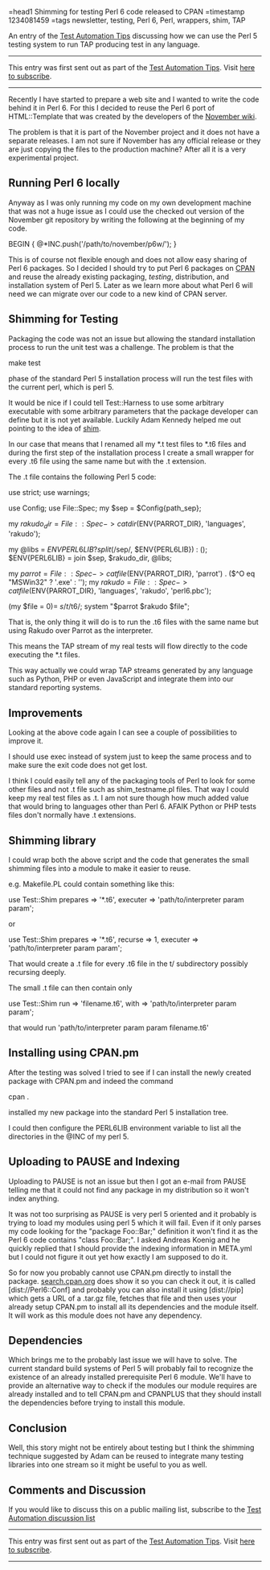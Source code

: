 =head1 Shimming for testing Perl 6 code released to CPAN
=timestamp 1234081459
=tags newsletter, testing, Perl 6, Perl, wrappers, shim, TAP



An entry of the <a href="/test-automation-tips">Test Automation Tips</a>
discussing how we can use the Perl 5 testing system to run 
TAP producing test in any language.



<hr>
This entry was first sent out as part of the 
<a href="/test-automation-tips">Test Automation Tips</a>.
Visit <a href="http://mail.szabgab.com/mailman/listinfo/test-automation-tips">here to subscribe</a>.
<hr>


Recently I have started to prepare a web site and I wanted to 
write the code behind it in Perl 6.
For this I decided to reuse the Perl 6 port of HTML::Template 
that was created by the developers of the 
<a href="http://november-wiki.org/">November wiki</a>.


The problem is that it is part of the November project and it 
does not have a separate releases. I am not sure if November 
has any official release or they are just copying the files 
to the production machine? After all it is a very experimental
project.


<h2>Running Perl 6 locally</h2>

Anyway as I was only running my code on my own development 
machine that was not a huge issue as I could use the 
checked out version of the November git repository by 
writing the following at the beginning of my code.

  BEGIN {
	@*INC.push('/path/to/november/p6w/');
  }

This is of course not flexible enough and does not allow easy 
sharing of Perl 6 packages. So I decided I should try to put 
Perl 6 packages on <a href="http://www.cpan.org/">CPAN</a>
and reuse the already existing packaging, *testing*, 
distribution, and installation system of Perl 5. 
Later as we learn more about what Perl 6 will need we can 
migrate over our code to a new kind of CPAN server.

<h2>Shimming for Testing</h2>

Packaging the code was not an issue but allowing 
the standard installation process to run the unit 
test was a challenge. The problem is that the 

  make test 
  
phase of the standard Perl 5 installation process will 
run the test files with the current perl, which is perl 5.

It would be nice if I could tell Test::Harness to use some 
arbitrary executable with some arbitrary parameters that 
the package developer can define but it is not yet available. 
Luckily Adam Kennedy helped me out pointing to the idea of 
<a href="http://en.wikipedia.org/wiki/Shim_(computing)">shim</a>.

In our case that means that I renamed all my *.t test files 
to *.t6 files and during the first step of the installation 
process I create a small wrapper for every .t6 file using 
the same name but with the .t extension.

The .t file contains the following Perl 5 code:

 use strict;
 use warnings;

 use Config;
 use File::Spec;
 my $sep = $Config{path_sep};

 my $rakudo_dir = File::Spec->catdir($ENV{PARROT_DIR}, 'languages', 'rakudo');

 my @libs = $ENV{PERL6LIB} ? split (/$sep/, $ENV{PERL6LIB}) : ();
 $ENV{PERL6LIB} = join $sep, $rakudo_dir, @libs;


 my $parrot = File::Spec->catfile($ENV{PARROT_DIR}, 'parrot')
   . ($^O eq "MSWin32" ? '.exe' : '');
 my $rakudo = File::Spec->catfile($ENV{PARROT_DIR}, 
   'languages', 'rakudo', 'perl6.pbc');

 (my $file = $0) =~ s/t$/t6/;
 system "$parrot $rakudo $file";


That is, the only thing it will do is to run the .t6 files with the same name
but using Rakudo over Parrot as the interpreter.

This means the TAP stream of my real tests will flow directly to the code executing
the *.t files.

This way actually we could wrap TAP streams generated by any language such as Python,
PHP or even JavaScript and integrate them into our standard reporting systems.

<h2>Improvements</h2>

Looking at the above code again I can see a couple of possibilities to improve it.

I should use exec instead of system just to keep the same process and 
to make sure the exit code does not get lost.

I think I could easily tell any of the packaging tools of Perl to look for some
other files and not .t file such as shim_testname.pl files. That way I could keep my
real test files as .t. I am not sure though how much added value that would bring to
languages other than Perl 6. AFAIK Python or PHP tests files don't normally have .t
extensions.

<h2>Shimming library</h2>

I could wrap both the above script and the code that generates the small 
shimming files into a module to make it easier to reuse.

e.g. Makefile.PL could contain something like this:

 use Test::Shim
     prepares => '*.t6', 
     executer => 'path/to/interpreter param param';
 
or

 use Test::Shim 
     prepares => '*.t6', 
     recurse  => 1, 
     executer => 'path/to/interpreter param param';
 
That would create a .t file for every .t6 file in the t/ 
subdirectory possibly recursing deeply.

The small .t file can then contain only

 use Test::Shim 
	run  => 'filename.t6', 
	with => 'path/to/interpreter param param';

that would run 'path/to/interpreter param param filename.t6'

<h2>Installing using CPAN.pm</h2>

After the testing was solved I tried to see if I can install 
the newly created package with CPAN.pm and indeed the command

   cpan .

installed my new package into the standard Perl 5 installation tree.

I could then configure the PERL6LIB environment variable to list all
the directories in the @INC of my perl 5.



<h2>Uploading to PAUSE and Indexing</h2>

Uploading to PAUSE is not an issue but then I got an e-mail 
from PAUSE telling me that it could not find any package in my
distribution so it won't index anything.

It was not too surprising as PAUSE is very perl 5 oriented and 
it probably is trying to load my modules using perl 5 which it 
will fail. Even if it only parses my code looking for the 
"package Foo::Bar;" definition it won't find it as the Perl 6 code 
contains "class Foo::Bar;".
I asked Andreas Koenig and he quickly replied that I should provide
the indexing information in META.yml but I could not figure it out
yet how exactly I am supposed to do it.

So for now you probably cannot use CPAN.pm directly to install 
the package. <a href="http://search.cpan.org/">search.cpan.org</a>
does show it so you can check it out, it is called 
[dist://Perl6::Conf] and probably 
you can also install it using [dist://pip]
which gets a URL of a .tar.gz file, fetches that file and then uses 
your already setup CPAN.pm to install all its dependencies and the module
itself. It will work as this module does not have any dependency.

<h2>Dependencies</h2>

Which brings me to the probably last issue we will have to solve.
The current standard build systems of Perl 5 will probably fail to
recognize the existence of an already installed prerequisite Perl 6 
module. We'll have to provide an alternative way to check if the
modules our module requires are already installed and to tell
CPAN.pm and CPANPLUS that they should install the dependencies
before trying to install this module.


<h2>Conclusion</h2>

Well, this story might not be entirely about testing but I think
the shimming technique suggested by Adam can be reused to 
integrate many testing libraries into one stream so
it might be useful to you as well.


<h2>Comments and Discussion</h2>

If you would like to discuss this on a public mailing list,
subscribe to the 
<a href="http://mail.szabgab.com/mailman/listinfo/test-automation">
Test Automation discussion list</a>


<hr>
This entry was first sent out as part of the 
<a href="/test-automation-tips">Test Automation Tips</a>.
Visit <a href="http://mail.szabgab.com/mailman/listinfo/test-automation-tips">here to subscribe</a>.
<hr>


